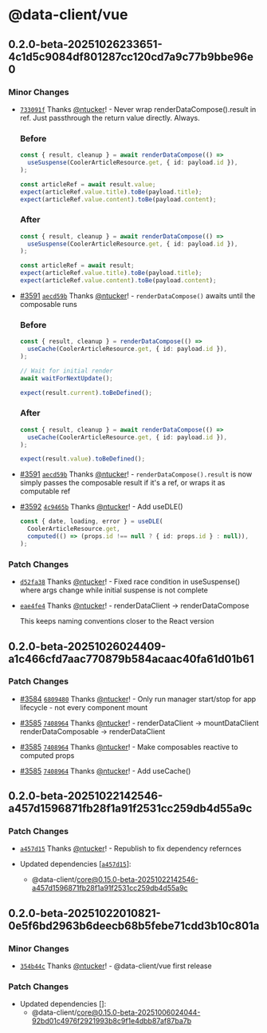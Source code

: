 # @data-client/vue

## 0.2.0-beta-20251026233651-4c1d5c9084df801287cc120cd7a9c77b9bbe96e0

### Minor Changes

- [`733091f`](https://github.com/reactive/data-client/commit/733091f09b503ef7bb7d435a1d86dd7cbcfd96bb) Thanks [@ntucker](https://github.com/ntucker)! - Never wrap renderDataCompose().result in ref. Just passthrough the return value directly. Always.

  ### Before

  ```ts
  const { result, cleanup } = await renderDataCompose(() =>
    useSuspense(CoolerArticleResource.get, { id: payload.id }),
  );

  const articleRef = await result.value;
  expect(articleRef.value.title).toBe(payload.title);
  expect(articleRef.value.content).toBe(payload.content);
  ```

  ### After

  ```ts
  const { result, cleanup } = await renderDataCompose(() =>
    useSuspense(CoolerArticleResource.get, { id: payload.id }),
  );

  const articleRef = await result;
  expect(articleRef.value.title).toBe(payload.title);
  expect(articleRef.value.content).toBe(payload.content);
  ```

- [#3591](https://github.com/reactive/data-client/pull/3591) [`aecd59b`](https://github.com/reactive/data-client/commit/aecd59becae7fb722eee4bd5035f2a654e75d5d8) Thanks [@ntucker](https://github.com/ntucker)! - `renderDataCompose()` awaits until the composable runs

  ### Before

  ```ts
  const { result, cleanup } = renderDataCompose(() =>
    useCache(CoolerArticleResource.get, { id: payload.id }),
  );

  // Wait for initial render
  await waitForNextUpdate();

  expect(result.current).toBeDefined();
  ```

  ### After

  ```ts
  const { result, cleanup } = await renderDataCompose(() =>
    useCache(CoolerArticleResource.get, { id: payload.id }),
  );

  expect(result.value).toBeDefined();
  ```

- [#3591](https://github.com/reactive/data-client/pull/3591) [`aecd59b`](https://github.com/reactive/data-client/commit/aecd59becae7fb722eee4bd5035f2a654e75d5d8) Thanks [@ntucker](https://github.com/ntucker)! - `renderDataCompose().result` is now simply passes the composable result if it's a ref, or wraps it as computable ref

- [#3592](https://github.com/reactive/data-client/pull/3592) [`4c9465b`](https://github.com/reactive/data-client/commit/4c9465bdcb139d79ca7205925e93fc45d37f3281) Thanks [@ntucker](https://github.com/ntucker)! - Add useDLE()

  ```ts
  const { date, loading, error } = useDLE(
    CoolerArticleResource.get,
    computed(() => (props.id !== null ? { id: props.id } : null)),
  );
  ```

### Patch Changes

- [`d52fa38`](https://github.com/reactive/data-client/commit/d52fa38115950db8d3f3fde2d364c9f0ad8aaf65) Thanks [@ntucker](https://github.com/ntucker)! - Fixed race condition in useSuspense() where args change while initial suspense is not complete

- [`eae4fe4`](https://github.com/reactive/data-client/commit/eae4fe4004ff506a020fac0ca7b322d7eda0aac2) Thanks [@ntucker](https://github.com/ntucker)! - renderDataClient -> renderDataCompose

  This keeps naming conventions closer to the React version

## 0.2.0-beta-20251026024409-a1c466cfd7aac770879b584acaac40fa61d01b61

### Patch Changes

- [#3584](https://github.com/reactive/data-client/pull/3584) [`6809480`](https://github.com/reactive/data-client/commit/68094805498056ff3353507478908b87bb03209a) Thanks [@ntucker](https://github.com/ntucker)! - Only run manager start/stop for app lifecycle - not every component mount

- [#3585](https://github.com/reactive/data-client/pull/3585) [`7408964`](https://github.com/reactive/data-client/commit/7408964419152da48cfb4ac13221aa1009796bea) Thanks [@ntucker](https://github.com/ntucker)! - renderDataClient -> mountDataClient
  renderDataComposable -> renderDataClient

- [#3585](https://github.com/reactive/data-client/pull/3585) [`7408964`](https://github.com/reactive/data-client/commit/7408964419152da48cfb4ac13221aa1009796bea) Thanks [@ntucker](https://github.com/ntucker)! - Make composables reactive to computed props

- [#3585](https://github.com/reactive/data-client/pull/3585) [`7408964`](https://github.com/reactive/data-client/commit/7408964419152da48cfb4ac13221aa1009796bea) Thanks [@ntucker](https://github.com/ntucker)! - Add useCache()

## 0.2.0-beta-20251022142546-a457d1596871fb28f1a91f2531cc259db4d55a9c

### Patch Changes

- [`a457d15`](https://github.com/reactive/data-client/commit/a457d1596871fb28f1a91f2531cc259db4d55a9c) Thanks [@ntucker](https://github.com/ntucker)! - Republish to fix dependency refernces

- Updated dependencies [[`a457d15`](https://github.com/reactive/data-client/commit/a457d1596871fb28f1a91f2531cc259db4d55a9c)]:
  - @data-client/core@0.15.0-beta-20251022142546-a457d1596871fb28f1a91f2531cc259db4d55a9c

## 0.2.0-beta-20251022010821-0e5f6bd2963b6deecb68b5febe71cdd3b10c801a

### Minor Changes

- [`354b44c`](https://github.com/reactive/data-client/commit/354b44ca60a95cca64619d19c3314090d8edb29e) Thanks [@ntucker](https://github.com/ntucker)! - @data-client/vue first release

### Patch Changes

- Updated dependencies []:
  - @data-client/core@0.15.0-beta-20251006024044-92bd01c4976f2921993b8c9f1e4dbb87af87ba7b
